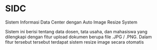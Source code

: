 # SIDC
Sistem Informasi Data Center dengan Auto Image Resize System

Sistem ini berisi tentang data dosen, tata usaha, dan mahasiswa yang dilengkapi dengan fitur upload dokumen berupa file .JPG / .PNG.
Dalam fitur tersebut tersebut terdapat sistem resize image secara otomatis
